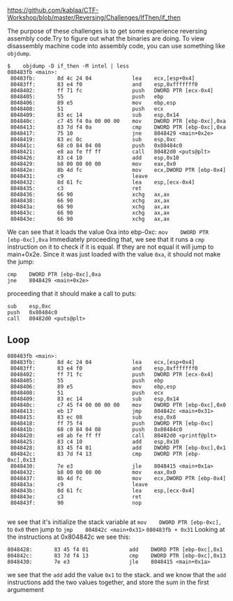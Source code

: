 https://github.com/kablaa/CTF-Workshop/blob/master/Reversing/Challenges/IfThen/if_then

The purpose of these challenges is to get some experience reversing assembly code.Try to figure out what the binaries are doing. To view disassembly machine code into assembly code, you can use something like `objdump`.

```
$    objdump -D if_then -M intel | less
080483fb <main>:
 80483fb:       8d 4c 24 04             lea    ecx,[esp+0x4]
 80483ff:       83 e4 f0                and    esp,0xfffffff0
 8048402:       ff 71 fc                push   DWORD PTR [ecx-0x4]
 8048405:       55                      push   ebp
 8048406:       89 e5                   mov    ebp,esp
 8048408:       51                      push   ecx
 8048409:       83 ec 14                sub    esp,0x14
 804840c:       c7 45 f4 0a 00 00 00    mov    DWORD PTR [ebp-0xc],0xa
 8048413:       83 7d f4 0a             cmp    DWORD PTR [ebp-0xc],0xa
 8048417:       75 10                   jne    8048429 <main+0x2e>
 8048419:       83 ec 0c                sub    esp,0xc
 804841c:       68 c0 84 04 08          push   0x80484c0
 8048421:       e8 aa fe ff ff          call   80482d0 <puts@plt>
 8048426:       83 c4 10                add    esp,0x10
 8048429:       b8 00 00 00 00          mov    eax,0x0
 804842e:       8b 4d fc                mov    ecx,DWORD PTR [ebp-0x4]
 8048431:       c9                      leave  
 8048432:       8d 61 fc                lea    esp,[ecx-0x4]
 8048435:       c3                      ret    
 8048436:       66 90                   xchg   ax,ax
 8048438:       66 90                   xchg   ax,ax
 804843a:       66 90                   xchg   ax,ax
 804843c:       66 90                   xchg   ax,ax
 804843e:       66 90                   xchg   ax,ax

```
We can see that it loads the value 0xa into ebp-0xc:
`mov    DWORD PTR [ebp-0xc],0xa`
Immediately proceeding that, we see that it runs a `cmp` instruction on it to check if it is equal. If they are not equal it will jump to main+0x2e. Since it was just loaded with the value `0xa`, it should not make the jump:
```
cmp    DWORD PTR [ebp-0xc],0xa
jne    8048429 <main+0x2e>
```
proceeding that it should make a call to puts:
```
sub    esp,0xc
push   0x80484c0
call   80482d0 <puts@plt>
```

## Loop
```
080483fb <main>:
 80483fb:       8d 4c 24 04             lea    ecx,[esp+0x4]
 80483ff:       83 e4 f0                and    esp,0xfffffff0
 8048402:       ff 71 fc                push   DWORD PTR [ecx-0x4]
 8048405:       55                      push   ebp
 8048406:       89 e5                   mov    ebp,esp
 8048408:       51                      push   ecx
 8048409:       83 ec 14                sub    esp,0x14
 804840c:       c7 45 f4 00 00 00 00    mov    DWORD PTR [ebp-0xc],0x0
 8048413:       eb 17                   jmp    804842c <main+0x31>
 8048415:       83 ec 08                sub    esp,0x8
 8048418:       ff 75 f4                push   DWORD PTR [ebp-0xc]
 804841b:       68 c0 84 04 08          push   0x80484c0
 8048420:       e8 ab fe ff ff          call   80482d0 <printf@plt>
 8048425:       83 c4 10                add    esp,0x10
 8048428:       83 45 f4 01             add    DWORD PTR [ebp-0xc],0x1
 804842c:       83 7d f4 13             cmp    DWORD PTR [ebp-0xc],0x13
 8048430:       7e e3                   jle    8048415 <main+0x1a>
 8048432:       b8 00 00 00 00          mov    eax,0x0
 8048437:       8b 4d fc                mov    ecx,DWORD PTR [ebp-0x4]
 804843a:       c9                      leave
 804843b:       8d 61 fc                lea    esp,[ecx-0x4]
 804843e:       c3                      ret
 804843f:       90                      nop


```
we see that it's initialize the stack variable at `mov    DWORD PTR [ebp-0xc],` to `0x0` then jump to `jmp    804842c <main+0x31>` `080483fb + 0x31`
Looking at the instructions at 0x804842c we see this:
```
8048428:       83 45 f4 01             add    DWORD PTR [ebp-0xc],0x1
804842c:       83 7d f4 13             cmp    DWORD PTR [ebp-0xc],0x13
8048430:       7e e3                   jle    8048415 <main+0x1a>
```
we see that the `add` add the value `0x1` to the stack. and we know that the `add` instructions add the two values together, and store the sum in the first argumement